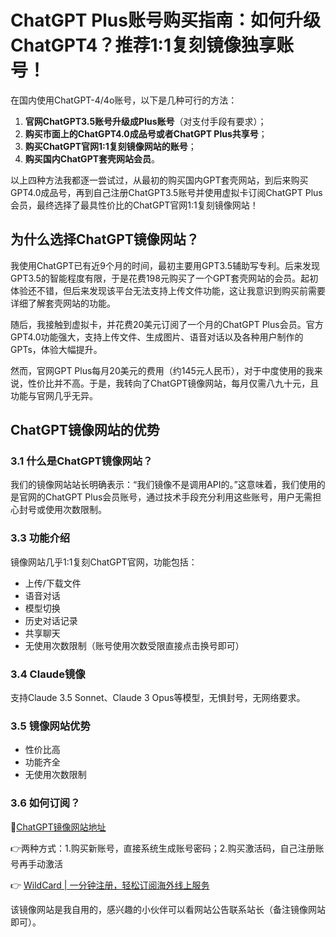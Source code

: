 # ChatGPT Plus账号购买指南：如何升级ChatGPT4？推荐1:1复刻镜像独享账号！

在国内使用ChatGPT-4/4o账号，以下是几种可行的方法：

1. **官网ChatGPT3.5账号升级成Plus账号**（对支付手段有要求）；
2. **购买市面上的ChatGPT4.0成品号或者ChatGPT Plus共享号**；
3. **购买ChatGPT官网1:1复刻镜像网站的账号**；
4. **购买国内ChatGPT套壳网站会员**。

以上四种方法我都逐一尝试过，从最初的购买国内GPT套壳网站，到后来购买GPT4.0成品号，再到自己注册ChatGPT3.5账号并使用虚拟卡订阅ChatGPT Plus会员，最终选择了最具性价比的ChatGPT官网1:1复刻镜像网站！

## 为什么选择ChatGPT镜像网站？

我使用ChatGPT已有近9个月的时间，最初主要用GPT3.5辅助写专利。后来发现GPT3.5的智能程度有限，于是花费198元购买了一个GPT套壳网站的会员。起初体验还不错，但后来发现该平台无法支持上传文件功能，这让我意识到购买前需要详细了解套壳网站的功能。

随后，我接触到虚拟卡，并花费20美元订阅了一个月的ChatGPT Plus会员。官方GPT4.0功能强大，支持上传文件、生成图片、语音对话以及各种用户制作的GPTs，体验大幅提升。

然而，官网GPT Plus每月20美元的费用（约145元人民币），对于中度使用的我来说，性价比并不高。于是，我转向了ChatGPT镜像网站，每月仅需八九十元，且功能与官网几乎无异。

## ChatGPT镜像网站的优势

### 3.1 什么是ChatGPT镜像网站？

我们的镜像网站站长明确表示：“我们镜像不是调用API的。”这意味着，我们使用的是官网的ChatGPT Plus会员账号，通过技术手段充分利用这些账号，用户无需担心封号或使用次数限制。

### 3.3 功能介绍

镜像网站几乎1:1复刻ChatGPT官网，功能包括：

- 上传/下载文件
- 语音对话
- 模型切换
- 历史对话记录
- 共享聊天
- 无使用次数限制（账号使用次数受限直接点击换号即可）

### 3.4 Claude镜像

支持Claude 3.5 Sonnet、Claude 3 Opus等模型，无惧封号，无网络要求。

### 3.5 镜像网站优势

- 性价比高
- 功能齐全
- 无使用次数限制

### 3.6 如何订阅？

🔗[ChatGPT镜像网站地址](https://bbtdd.com/WildCard)

👉两种方式：1.购买新账号，直接系统生成账号密码；2.购买激活码，自己注册账号再手动激活

👉 [WildCard | 一分钟注册，轻松订阅海外线上服务](https://bbtdd.com/WildCard)

该镜像网站是我自用的，感兴趣的小伙伴可以看网站公告联系站长（备注镜像网站即可）。